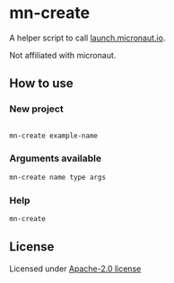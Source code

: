 # mn-create

A helper script to call [launch.micronaut.io](https://micronaut.io/launch).

Not affiliated with micronaut.

## How to use

### New project

```sh

mn-create example-name
```

### Arguments available

```sh
mn-create name type args
```

### Help

```sh
mn-create
```

## License

Licensed under [Apache-2.0 license](https://github.com/wmartinmimi/mn-create/blob/main/LICENSE.md)
